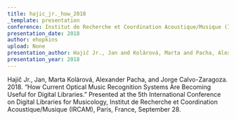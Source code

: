 ```yaml
---
title: hajic_jr._how_2018
_template: presentation
conference: Institut de Recherche et Coordination Acoustique/Musique (IRCAM), Paris, France
presentation_date: 2018
author: ehopkins
upload: None
presentation_author: Hajič Jr., Jan and Kolárová, Marta and Pacha, Alexander and Calvo-Zaragoza, Jorge
presentation_year: 2018
---
```

Hajič Jr., Jan, Marta Kolárová, Alexander Pacha, and Jorge Calvo-Zaragoza. 2018. “How Current Optical Music Recognition Systems Are Becoming Useful for Digital Libraries.” Presented at the 5th International Conference on Digital Libraries for Musicology, Institut de Recherche et Coordination Acoustique/Musique (IRCAM), Paris, France, September 28.
